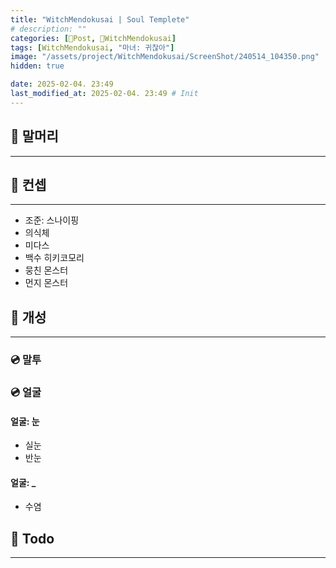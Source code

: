 ```yaml
---
title: "WitchMendokusai | Soul Templete"
# description: ""
categories: [📀Post, 🥥WitchMendokusai]
tags: [WitchMendokusai, "마녀: 귀찮아"]
image: "/assets/project/WitchMendokusai/ScreenShot/240514_104350.png"
hidden: true

date: 2025-02-04. 23:49
last_modified_at: 2025-02-04. 23:49 # Init
---
```


## 📀 말머리

---

## 📀 컨셉

---

- 조준: 스나이핑
- 의식체
- 미다스
- 백수 히키코모리
- 뭉친 몬스터
- 먼지 몬스터

## 📀 개성

---

### 💿 말투

### 💿 얼굴

#### 얼굴: 눈

- 실눈
- 반눈

#### 얼굴: _

- 수염

## 📀 Todo

---
